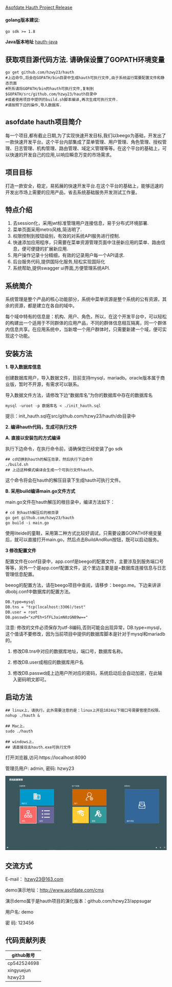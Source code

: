 [Asofdate Hauth Project Release](https://github.com/hzwy23/hauth/releases)

#### golang版本建议:
```
go sdk >= 1.8
```

**Java版本地址**
[hauth-java](https://github.com/hzwy23/hauth-java)

## 获取项目源代码方法. **请确保设置了GOPATH环境变量**
```golang
go get github.com/hzwy23/hauth
#上边命令,将会在GOPATH/bin目录中生成hauth可执行文件,由于系统运行需要配置文件和静态页面
#所系请将GOPATH/bin的hauth可执行文件,复制到$GOPATH/src/github.com/hzwy23/hauth目录中
#或者使用项目中提供的build.sh脚本编译,再次生成可执行文件.
#请按照下边的操作,导入数据库.
```

## asofdate hauth项目简介
每一个项目,都有截止日期,为了实现快速开发目标,我们以beego为基础，开发出了一款快速开发平台。这个平台内部集成了菜单管理、用户管理、角色管理、授权管理、日志管理、机构管理、路由管理、域定义管理等等。在这个平台的基础上，可以快速的开发自己的应用,以响应瞬息万变的市场需求。

## 项目目标
打造一款安全，稳定，易拓展的快速开发平台.在这个平台的基础上，能够迅速的开发出市场上需要的应用产品，省去系统基础服务开发测试工作量。

## 特点介绍

1. 去session化，采用jwt标准管理用户连接信息，易于分布式环境部署.
2. 菜单页面采用metro风格,简洁明了.
3. 权限控制到按钮级别，有效的对系统API服务进行控制.
4. 快速添加应用程序，只需要在菜单资源管理页面中注册新应用的菜单、路由信息，便可便捷的扩展新应用.
5. 用户操作记录十分精细，有效的记录用户每一个API请求.
6. 后台服务代码,提供国际化服务,轻松实现国际化
7. 系统帮助,提供swagger ui界面,方便管理系统API.

## 系统简介

系统管理是整个产品的核心功能部分，系统中菜单资源是整个系统的公有资源，其余的资源，都是建立在各自的域中。

每个域中特有的信息是：机构、用户、角色，所以，在这个开发平台中，可以轻松的构建出一个适用于不同群体的应用产品，不同的群体信息相互隔离，同一个群体内信息共享。在应用系统中，当新增一个用户群体时，只需要新建一个域，便可实现这个功能。

## 安装方法

**1. 导入数据库信息**

创建数据库用户，导入数据文件，目前支持mysql，mariadb。oracle版本属于商业版，暂时不开源，有需求可以联系。

导入数据文件方法，请修改下边“数据库名”为你的数据库中存在的数据库名
```shell
mysql -uroot -p 数据库名 < ./init_hauth.sql
```
提示：init_hauth.sql在src/github.com/hzwy23/hauth/db目录中

**2. 编译hauth代码，生成可执行文件**


**A. 直接以安装包的方式编译**

执行下边命令，在执行命令前，请确保您已经安装了go sdk

```shell
## cd切换到hauth的解压目录，然后执行下边命令
./build.sh
## 上边这种模式编译会生成一个可执行文件hauth，
```
这个命令将会在hauth的解压目录下生成hauth可执行文件。

**B. 采用build编译main.go文件方式**

main.go文件在hauth解压的根目录中，编译方法如下：
```
# cd 到hauth解压后的根目录
go get github.com/hzwy23/hauth
go build -i main.go
```

使用liteide的童鞋，采用第二种方式比较好调试，只需要设置GOPATH环境变量后，就可以直接打开main.go，然后点击BuildAndRun按钮，既可以启动服务。

**3 修改配置文件**

配置文件在conf目录中，app.conf是beego的配置文件，主要涉及到服务端口号等等，另外一个是app.conf配置文件，这个里边主要是是=数据库连接信息与日志管理信息配置。

beeog的配置方法，请在beego项目中查阅，请移步：beego.me。下边来讲讲dbobj.conf中数据库的配置方法。

```
DB.type=mysql
DB.tns = "tcp(localhost:3306)/test"
DB.user = root
DB.passwd="xzPEh+SfFL3aimN0zGNB9w=="
```

注意: 修改的文件必须保存为utf-8编码,否则可能会出现异常，DB.type=mysql，这个值请不要修改，因为当前项目中提供的数据库脚本是针对于mysql和mariadb的。

1. 修改DB.tns中对应的数据库地址，端口号，数据库名称。

2. 修改DB.user成相应的数据库用户名

3. 修改DB.passwd成上边用户所对应的密码，系统启动后会自动加密，在此输入密码明文即可。

## 启动方法
```shell
## linux上，请执行。此外需要注意的是：linux上开启1024以下端口号需要管理员权限。
nohup ./hauth &

## Mac上，
sudo ./hauth

## windows上，
## 请直接双击hauth.exe可执行文件
```

打开浏览器,访问:https://localhost:8090

管理员用户: admin, 密码: hzwy23


![系统管理界面](./doc/system_manage.png)

## 交流方式

E-mail： hzwy23@163.com

demo演示地址：http://www.asofdate.com/cms

演示demo属于是hauth项目的演化版本：github.com/hzwy23/appsugar

用户名: demo

密  码: 123456

## 代码贡献列表

github账号 | 
---|
cp542524698 |
xingyuejun | 
hzwy23 |
